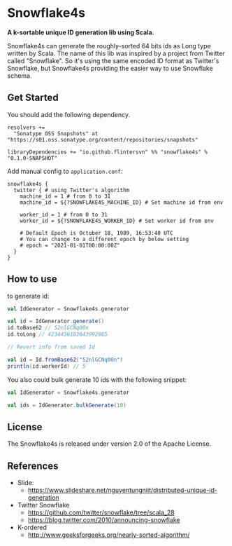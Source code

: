 # Snowflake4s
**A k-sortable unique ID generation lib using Scala.**

Snowflake4s can generate the roughly-sorted 64 bits ids as Long type written by Scala. The name of this lib was inspired by a project from Twitter called "Snowflake". So it's using the same encoded ID format as Twitter's Snowflake, but Snowflake4s providing the easier way to use Snowflake schema.

## Get Started
You should add the following dependency.
```sbtshell
resolvers +=
  "Sonatype OSS Snapshots" at "https://s01.oss.sonatype.org/content/repositories/snapshots"

libraryDependencies += "io.github.flintersvn" %% "snowflake4s" % "0.1.0-SNAPSHOT"
```

Add manual config to `application.conf`:
```hocon
snowflake4s {
  twitter { # using Twitter's algorithm
    machine_id = 1 # from 0 to 31
    machine_id = ${?SNOWFLAKE4S_MACHINE_ID} # Set machine id from env
    
    worker_id = 1 # from 0 to 31 
    worker_id = ${?SNOWFLAKE4S_WORKER_ID} # Set worker id from env

    # Default Epoch is October 18, 1989, 16:53:40 UTC
    # You can change to a different epoch by below setting
    # epoch = "2021-01-01T00:00:00Z" 
  }
}
```

## How to use
to generate id:
```scala
val IdGenerator = Snowflake4s.generator

val id = IdGenerator.generate()
id.toBase62 // 52nlGCNq00n
id.toLong // 4234436103643992065

// Revert info from saved Id

val id = Id.fromBase62("52nlGCNq00n")
println(id.workerId) // 5
```

You also could bulk generate 10 ids with the following snippet: 
```scala
val IdGenerator = Snowflake4s.generator

val ids = IdGenerator.bulkGenerate(10)
```

## License
The Snowflake4s is released under version 2.0 of the Apache License.

## References
- Slide:
  - https://www.slideshare.net/nguyentungniit/distributed-unique-id-generation
- Twitter Snowflake
  - https://github.com/twitter/snowflake/tree/scala_28
  - https://blog.twitter.com/2010/announcing-snowflake
- K-ordered
  - http://www.geeksforgeeks.org/nearly-sorted-algorithm/

